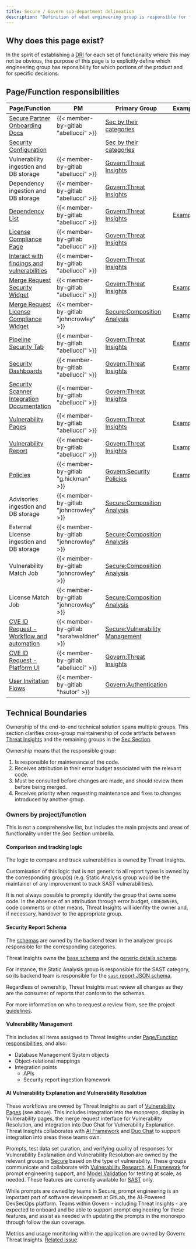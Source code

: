 ```yaml
---
title: Secure / Govern sub-department delineation
description: "Definition of what engineering group is responsible for features in the Secure and Govern stages of the GitLab product"
---
```


## Why does this page exist?

In the spirit of establishing a [DRI](/handbook/people-group/directly-responsible-individuals/) for each set of functionality where this may not be obvious, the purpose of this page is to explicitly define which engineering group has reponsibility for which portions of the product and for specific decisions.

## Page/Function responsibilities

| Page/Function | PM | Primary Group | Example |
| ---      | ---      | ---      | ---      |
| [Secure Partner Onboarding Docs](https://docs.gitlab.com/ee/development/integrations/secure_partner_integration.html) | {{< member-by-gitlab "abellucci" >}} | [Sec by their categories](/handbook/product/categories/#sec-section) |  |
| [Security Configuration](https://docs.gitlab.com/ee/user/application_security/configuration/) | | [Sec by their categories](/handbook/product/categories/#sec-section) |  |
| Vulnerability ingestion and DB storage | {{< member-by-gitlab "abellucci" >}} | [Govern:Threat Insights](/handbook/product/categories/#threat-insights-group) |  |
| Dependency ingestion and DB storage | {{< member-by-gitlab "abellucci" >}} | [Govern:Threat Insights](/handbook/product/categories/#threat-insights-group) |  |
| [Dependency List](https://docs.gitlab.com/ee/user/application_security/dependency_list/) | {{< member-by-gitlab "abellucci" >}} | [Govern:Threat Insights](/handbook/product/categories/#threat-insights-group) | [Example](https://gitlab.com/gitlab-examples/security/security-reports/-/licenses#licenses) |
| [License Compliance Page](https://docs.gitlab.com/ee/user/compliance/license_approval_policies.html) | {{< member-by-gitlab "abellucci" >}} | [Govern:Threat Insights](/handbook/product/categories/#threat-insights-group) |  |
| [Interact with findings and vulnerabilities](https://docs.gitlab.com/ee/user/application_security/index.html#interact-with-findings-and-vulnerabilities) | {{< member-by-gitlab "abellucci" >}} | [Govern:Threat Insights](/handbook/product/categories/#threat-insights-group) |  |
| [Merge Request Security Widget](https://docs.gitlab.com/ee/user/application_security/#view-security-scan-information-in-merge-requests) | {{< member-by-gitlab "abellucci" >}} | [Govern:Threat Insights](/handbook/product/categories/#threat-insights-group) | [Example](https://gitlab.com/gitlab-org/security-products/tests/webgoat/-/merge_requests/26) |
| [Merge Request License Compliance Widget](https://docs.gitlab.com/ee/user/application_security/dependency_list/index.html) | {{< member-by-gitlab "johncrowley" >}} | [Secure:Composition Analysis](/handbook/product/categories/#composition-analysis-group) | [Example](https://gitlab.com/gitlab-org/security-products/tests/webgoat/-/merge_requests/28) |
| [Pipeline Security Tab](https://docs.gitlab.com/ee/user/application_security/security_dashboard/#view-vulnerabilities-in-a-pipeline) | {{< member-by-gitlab "abellucci" >}} | [Govern:Threat Insights](/handbook/product/categories/#threat-insights-group) | [Example](https://gitlab.com/gitlab-org/security-products/tests/webgoat/-/pipelines/155052050/security) |
| [Security Dashboards](https://docs.gitlab.com/ee/user/application_security/security_dashboard/) | {{< member-by-gitlab "abellucci" >}} | [Govern:Threat Insights](/handbook/product/categories/#threat-insights-group) | [Example](https://gitlab.com/gitlab-examples/security/security-reports/-/security/dashboard) |
| [Security Scanner Integration Documentation](https://docs.gitlab.com/ee/development/integrations/secure.html) | {{< member-by-gitlab "abellucci" >}} | [Govern:Threat Insights](/handbook/product/categories/#threat-insights-group) |  |
| [Vulnerability Pages](https://docs.gitlab.com/ee/user/application_security/vulnerabilities/) | {{< member-by-gitlab "abellucci" >}} | [Govern:Threat Insights](/handbook/product/categories/#threat-insights-group) | [Example](https://gitlab.com/gitlab-examples/security/security-reports/-/security/vulnerability_report) |
| [Vulnerability Report](https://docs.gitlab.com/ee/user/application_security/vulnerability_report/) | {{< member-by-gitlab "abellucci" >}} | [Govern:Threat Insights](/handbook/product/categories/#threat-insights-group) | [Example](https://gitlab.com/gitlab-org/threat-management/webgoat/-/security/vulnerabilities) |
| [Policies](https://docs.gitlab.com/ee/user/application_security/policies/) | {{< member-by-gitlab "g.hickman" >}} | [Govern:Security Policies](/handbook/product/categories/#security-policies-group) | [Example](https://gitlab.com/gitlab-examples/wayne-enterprises/wayne-financial/customer-web-portal/-/security/policies) |
| Advisories ingestion and DB storage| {{< member-by-gitlab "johncrowley" >}} | [Secure:Composition Analysis](/handbook/product/categories/#composition-analysis-group) |  |
| External License ingestion and DB storage | {{< member-by-gitlab "johncrowley" >}} | [Secure:Composition Analysis](/handbook/product/categories/#composition-analysis-group) |  |
| Vulnerability Match Job | {{< member-by-gitlab "johncrowley" >}} | [Secure:Composition Analysis](/handbook/product/categories/#composition-analysis-group) |  |
| License Match Job | {{< member-by-gitlab "johncrowley" >}} | [Secure:Composition Analysis](/handbook/product/categories/#composition-analysis-group) |  |
| [CVE ID Request - Workflow and automation](https://docs.gitlab.com/ee/user/application_security/cve_id_request.html) | {{< member-by-gitlab "sarahwaldner" >}} | [Secure:Vulnerability Management](/handbook/product/categories/#secure-vulnerability-research-group) |  |
| [CVE ID Request - Platform UI](https://docs.gitlab.com/ee/user/application_security/cve_id_request.html) | {{< member-by-gitlab "abellucci" >}} | [Govern:Threat Insights](/handbook/product/categories/#threat-insights-group) |  |
| [User Invitation Flows](https://docs.gitlab.com/ee/user/project/members/#add-users-to-a-project) | {{< member-by-gitlab "hsutor" >}} | [Govern:Authentication](https://about.gitlab.com/direction/software_supply_chain_security/authentication/) |  |

## Technical Boundaries

Ownership of the end-to-end technical solution spans multiple groups. This section clarifies
cross-group maintainership of code artifacts between [Threat Insights](/handbook/product/categories/#threat-insights-group) and the remaining groups in
the [Sec Section](/handbook/product/categories/#sec-section).

Ownership means that the responsible group:

1. Is responsible for maintenance of the code.
1. Receives attribution in their error budget associated with the relevant code.
1. Must be consulted before changes are made, and should review them before being merged.
1. Receives priority when requesting maintenance and fixes to changes introduced by another group.

### Owners by project/function

This is not a comprehensive list, but includes the main projects and areas of functionality under the Sec Section umbrella.

#### Comparison and tracking logic

The logic to compare and track vulnerabilities is owned by Threat Insights.

Customisation of this logic that is not generic to all report types is owned by the corresponding group(s) (e.g. Static Analysis group would be the maintainer of any improvement to track SAST vulnerabilities).

It is not always possible to promptly identify the group that owns some code. In the absence of an attribution through error budget, `CODEOWNERS`, code comments or other means, Threat Insights will idenfity the owner and, if necessary, handover to the appropriate group.

#### Security Report Schema

The [schemas](https://gitlab.com/gitlab-org/security-products/security-report-schemas/) are owned by the backend team in the analyzer groups responsible for the corresponding categories.

Threat Insights owns the [base schema](https://gitlab.com/gitlab-org/security-products/security-report-schemas/-/blob/master/src/security-report-format.json) and the [generic details schema](https://gitlab.com/gitlab-org/security-products/security-report-schemas/-/blob/master/src/vulnerability-details-format.json).

For instance, the Static Analysis group is responsible for the SAST category, so its backend team is responsible for the [`sast` report JSON schema](https://gitlab.com/gitlab-org/security-products/security-report-schemas/-/blob/master/src/sast-report-format.json).

Regardless of ownership, Threat Insights must review all changes as they are the consumer of reports that conform to the schemas.

For more information on who to request a review from, see the project
[guidelines](https://gitlab.com/gitlab-org/security-products/security-report-schemas/-/blob/master/README.md#guidelines).

#### Vulnerability Management

This includes all items assigned to Threat Insights under [Page/Function responsibilities](#pagefunction-responsibilities), and also:

* Database Management System objects
* Object-relational mappings
* Integration points
  * APIs
  * Security report ingestion framework

#### AI Vulnerability Explanation and Vulnerability Resolution

These workflows are owned by Threat Insights as part of [Vulnerability Pages](https://docs.gitlab.com/ee/user/application_security/vulnerabilities/) (see above).
This includes integration into the monorepo, display in Vulnerability pages, the merge request interface for Vulnerability Resolution, and integration into Duo Chat for Vulnerability Explanation. Threat Insights collaborates with [AI Framework](/handbook/engineering/ai/data-science/ai-powered/ai-framework/) and [Duo Chat](/handbook/engineering/ai/data-science/ai-powered/duo-chat/) to support integration into areas these teams own.

Prompts, test data set curation, and verifying quality of responses for Vulnerability Explanation and Vulnerability Resolution are owned by the relevant groups in [Secure](/handbook/engineering/development/sec/secure/) based on the type of vulnerability. These groups communicate and collaborate with [Vulnerability Research](/handbook/engineering/development/sec/secure/vulnerability-research/), [AI Framework](/handbook/engineering/ai/data-science/ai-powered/ai-framework/) for prompt engineering support, and [Model Validation](/handbook/engineering/ai/data-science/ai-powered/model-validation/) for testing at scale, as needed. These features are currently available for [SAST](/handbook/engineering/development/sec/secure/#sast) only.

While prompts are owned by teams in Secure, prompt engineering is an important part of software development at GitLab, the AI-Powered DevSecOps platform. Teams within Govern - including Threat Insights - are expected to onboard and be able to support prompt engineering for these features, and assist as needed with updating the prompts in the monorepo through follow the sun coverage.

Metrics and usage monitoring within the application are owned by Govern: Threat Insights. [Related issue](https://gitlab.com/gitlab-org/gitlab/-/issues/464089).
